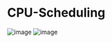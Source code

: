 # CPU-Scheduling
![image](https://user-images.githubusercontent.com/103215394/168496422-ef1d2c3d-b21b-4f8e-9a67-b14079d526c3.png)
![image](https://user-images.githubusercontent.com/103215394/168496365-78163cf8-fdaf-4782-bfe7-37d557d47529.png)
